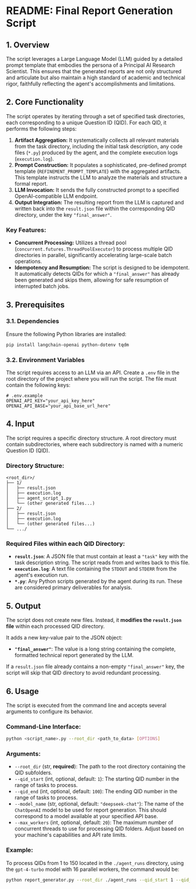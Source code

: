 # README: Final Report Generation Script

## 1. Overview

The script leverages a Large Language Model (LLM) guided by a detailed prompt template that embodies the persona of a Principal AI Research Scientist. This ensures that the generated reports are not only structured and articulate but also maintain a high standard of academic and technical rigor, faithfully reflecting the agent's accomplishments and limitations.

## 2. Core Functionality

The script operates by iterating through a set of specified task directories, each corresponding to a unique Question ID (QID). For each QID, it performs the following steps:

1.  **Artifact Aggregation:** It systematically collects all relevant materials from the task directory, including the initial task description, any code files (`*.py`) produced by the agent, and the complete execution logs (`execution.log`).
2.  **Prompt Construction:** It populates a sophisticated, pre-defined prompt template (`REFINEMENT_PROMPT_TEMPLATE`) with the aggregated artifacts. This template instructs the LLM to analyze the materials and structure a formal report.
3.  **LLM Invocation:** It sends the fully constructed prompt to a specified OpenAI-compatible LLM endpoint.
4.  **Output Integration:** The resulting report from the LLM is captured and written back into the `result.json` file within the corresponding QID directory, under the key `"final_answer"`.

### Key Features:
*   **Concurrent Processing:** Utilizes a thread pool (`concurrent.futures.ThreadPoolExecutor`) to process multiple QID directories in parallel, significantly accelerating large-scale batch operations.
*   **Idempotency and Resumption:** The script is designed to be idempotent. It automatically detects QIDs for which a `"final_answer"` has already been generated and skips them, allowing for safe resumption of interrupted batch jobs.

## 3. Prerequisites

### 3.1. Dependencies
Ensure the following Python libraries are installed:
```bash
pip install langchain-openai python-dotenv tqdm
```

### 3.2. Environment Variables
The script requires access to an LLM via an API. Create a `.env` file in the root directory of the project where you will run the script. The file must contain the following keys:

```
# .env.example
OPENAI_API_KEY="your_api_key_here"
OPENAI_API_BASE="your_api_base_url_here"
```

## 4. Input

The script requires a specific directory structure. A root directory must contain subdirectories, where each subdirectory is named with a numeric Question ID (QID).

### Directory Structure:
```
<root_dir>/
├── 1/
│   ├── result.json
│   ├── execution.log
│   ├── agent_script_1.py
│   └── (other generated files...)
├── 2/
│   ├── result.json
│   ├── execution.log
│   └── (other generated files...)
└── .../
```

### Required Files within each QID Directory:

*   **`result.json`**: A JSON file that must contain at least a `"task"` key with the task description string. The script reads from and writes back to this file.
*   **`execution.log`**: A text file containing the `STDOUT` and `STDERR` from the agent's execution run.
*   **`*.py`**: Any Python scripts generated by the agent during its run. These are considered primary deliverables for analysis.

## 5. Output

The script does not create new files. Instead, it **modifies the `result.json` file** within each processed QID directory.

It adds a new key-value pair to the JSON object:
*   **`"final_answer"`**: The value is a long string containing the complete, formatted technical report generated by the LLM.

If a `result.json` file already contains a non-empty `"final_answer"` key, the script will skip that QID directory to avoid redundant processing.

## 6. Usage

The script is executed from the command line and accepts several arguments to configure its behavior.

### Command-Line Interface:
```bash
python <script_name>.py --root_dir <path_to_data> [OPTIONS]
```

### Arguments:

*   `--root_dir` (str, **required**): The path to the root directory containing the QID subfolders.
*   `--qid_start` (int, optional, default: `1`): The starting QID number in the range of tasks to process.
*   `--qid_end` (int, optional, default: `100`): The ending QID number in the range of tasks to process.
*   `--model_name` (str, optional, default: `"deepseek-chat"`): The name of the `ChatOpenAI` model to be used for report generation. This should correspond to a model available at your specified API base.
*   `--max_workers` (int, optional, default: `20`): The maximum number of concurrent threads to use for processing QID folders. Adjust based on your machine's capabilities and API rate limits.

### Example:

To process QIDs from 1 to 150 located in the `./agent_runs` directory, using the `gpt-4-turbo` model with 16 parallel workers, the command would be:
```bash
python report_generator.py --root_dir ./agent_runs --qid_start 1 --qid_end 150 --model_name gpt-4-turbo --max_workers 16
```